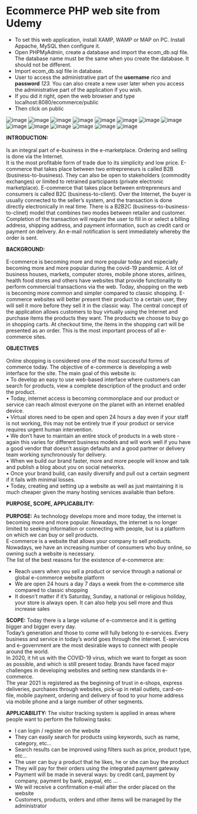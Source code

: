 # Ecommerce PHP web site from Udemy

* To set this web application, install XAMP, WAMP or MAP on PC. Install Appache, MySQL then configure it.
* Open PHPMyAdmin, create a database and import the ecom_db.sql file. The database name must be the same when you create the database. It should not be different.
* Import ecom_db.sql file in database.
* User to access the administrative part of the **username** *rico* and **password** *123.* You can also create a new user later when you access the administrative part   of the application if   you wish.
* If you did it right, open the web browser and type localhost:8080/ecommerce/public 
* Then click on public

![image](https://user-images.githubusercontent.com/45422022/128611209-f2e4f5ab-51b2-44d5-be3c-336ca1dfe5ed.png)
![image](https://user-images.githubusercontent.com/45422022/128613439-388db4a4-1bca-4f17-8182-c182538d042d.png)
![image](https://user-images.githubusercontent.com/45422022/128613539-7794abd7-0ff0-49bc-98e0-aa0a67e6bbe1.png)
![image](https://user-images.githubusercontent.com/45422022/128613466-0e58c854-dda0-434a-84f0-475b16391f76.png)
![image](https://user-images.githubusercontent.com/45422022/128613972-5ce21728-82d0-4795-ac88-af39995bbfb4.png)
![image](https://user-images.githubusercontent.com/45422022/128613573-fd18feb0-60a4-4a67-a15f-f0ada6848b65.png)
![image](https://user-images.githubusercontent.com/45422022/128613585-47acdefc-270b-40e8-91f5-384a3b07361e.png)
![image](https://user-images.githubusercontent.com/45422022/128613860-d426b83e-cab8-4427-9d98-9dc44cba2f1e.png)
![image](https://user-images.githubusercontent.com/45422022/128613872-99d8bb19-8d5a-4a00-ac54-35f55c7da52c.png)
![image](https://user-images.githubusercontent.com/45422022/128613882-408d1121-a9d4-4b1b-aaa3-14b951833aa9.png)
![image](https://user-images.githubusercontent.com/45422022/128613905-f64286eb-d9fd-417c-9187-d420ede69778.png)
![image](https://user-images.githubusercontent.com/45422022/128613914-e824c9bc-949d-4113-a54d-fa869881d47a.png)
![image](https://user-images.githubusercontent.com/45422022/128613939-ea981e76-2879-478e-b5a5-dbf0292cfc17.png)
![image](https://user-images.githubusercontent.com/45422022/128613950-4bc88715-8912-4a65-8989-ae1347fd50c1.png)

**INTRODUCTION:**
<br><br>
Is an integral part of e-business in the e-marketplace. Ordering and selling is done via the Internet.  
It is the most profitable form of trade due to its simplicity and low price.
E-commerce that takes place between two entrepreneurs is called B2B (business-to-business). They can also be open to stakeholders (commodity exchanges) or limited to retrained participants (private electronic marketplace).
E-commerce that takes place between entrepreneurs and consumers is called B2C (business-to-client). Over the Internet, the buyer is usually connected to the seller’s system, and the transaction is done directly electronically in real time.
There is a B2B2C (business-to-business-to-clinet) model that combines two modes between retailer and customer. Completion of the transaction will require the user to fill in or select a billing address, shipping address, and payment information, such as credit card or payment on delivery. An e-mail notification is sent immediately whereby the order is sent.

**BACKGROUND:**
<br><br>
E-commerce is becoming more and more popular today and especially becoming more and more popular during the covid-19 pandemic. A lot of business houses, markets, computer stores, mobile phone stores, airlines, health food stores and others have websites that provide functionality to perform commercial transactions via the web.
Today, shopping on the web is becoming more common and simpler compared to classic shopping.
E-commerce websites will better present their product to a certain user, they will sell it more before they sell it in the classic way. The central concept of the application allows customers to buy virtually using the Internet and purchase items the products they want. The products we choose to buy go in shopping carts. 
At checkout time, the items in the shopping cart will be presented as an order. This is the most important process of all e-commerce sites.

**OBJECTIVES**
<br><br>
Online shopping is considered one of the most successful forms of commerce today. The objective of e-commerce is developing a web interface for the site. 
The main goal of this website is:<br> 
    • To develop an easy to use web-based interface where customers can search for products, view a complete description of the product and order the product.<br>
    • Today, internet access is becoming commonplace and our product or service can reach almost everyone on the planet with an internet enabled device.<br>
    • Virtual stores need to be open and open 24 hours a day even if your staff is not working, this may not be entirely true if your product or service requires             urgent human intervention.<br>
    • We don’t have to maintain an entire stock of products in a web store - again this varies for different business models and will work well if you have a good           vendor that doesn’t assign defaults and a good partner or delivery team working synchronously for delivery.<br>
    • When we build our brand faster, more and more people will know and talk and publish a blog about you on social networks.<br>
    • Once your brand build, can easily diversify and pull out a certain segment if it fails with minimal losses.<br>
    • Today, creating and setting up a website as well as just maintaining it is much cheaper given the many hosting services available than before.

**PURPOSE, SCOPE, APPLICABILITY:**
<br><br>
**PURPOSE:** As technology develops more and more today, the internet is becoming more and more popular. Nowadays, the internet is no longer limited to seeking information or connecting with people, but is a platform on which we can buy or sell products.<br>
E-commerce is a website that allows your company to sell products. Nowadays, we have an increasing number of consumers who buy online, so owning such a website is necessary. <br>
The list of the best reasons for the existence of e-commerce are:<br>
- Reach users when you sell a product or service through a national or global e-commerce website platform <br>
- We are open 24 hours a day 7 days a week from the e-commerce site compared to classic shopping <br>
- It doesn’t matter if it’s Saturday, Sunday, a national or religious holiday, your store is always open. It can also help you sell more and thus increase sales

**SCOPE:** Today there is a large volume of e-commerce and it is getting bigger and bigger every day.<br>
Today’s generation and those to come will fully belong to e-services. Every business and service in today’s world goes through the internet. E-services and e-government are the most desirable ways to connect with people around the world. <br>
In 2020, it hit us with the COVID-19 virus, which we want to forget as soon as possible, and which is still present today. Brands have faced major challenges in developing websites and setting new standards in e-commerce.<br>
The year 2021 is registered as the beginning of trust in e-shops, express deliveries, purchases through websites, pick-up in retail outlets, card-on-file, mobile payment, ordering and delivery of food to your home address via mobile phone and a large number of other segments.

**APPLICABILITY:** The visitor tracking system is applied in areas where people want to perform the following tasks:
- I can login / register on the website
- They can easily search for products using keywords, such as name, category, etc...
- Search results can be improved using filters such as price, product type, etc...
- The user can buy a product that he likes, he or she can buy the product
- They will pay for their orders using the integrated payment gateway
- Payment will be made in several ways: by credit card, payment by company, payment by bank, paypal, etc ...
- We will receive a confirmation e-mail after the order placed on the website
- Customers, products, orders and other items will be managed by the administrator
